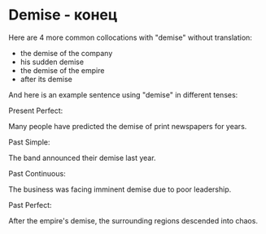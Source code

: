 # Demise - конец

Here are 4 more common collocations with "demise" without translation:

- the demise of the company
- his sudden demise
- the demise of the empire
- after its demise

And here is an example sentence using "demise" in different tenses:

Present Perfect:

Many people have predicted the demise of print newspapers for years.

Past Simple:

The band announced their demise last year.

Past Continuous:

The business was facing imminent demise due to poor leadership.

Past Perfect:

After the empire's demise, the surrounding regions descended into chaos.
